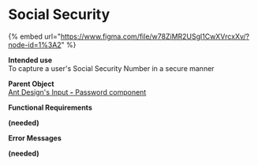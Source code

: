 # Social Security

{% embed url="https://www.figma.com/file/w78ZiMR2USgl1CwXVrcxXv/?node-id=1%3A2" %}

**Intended use**  
To capture a user's Social Security Number in a secure manner

**Parent Object**  
[Ant Design's Input **-** Password component](https://ant.design/components/input/)

**Functional Requirements**

**\(needed\)**

**Error Messages**

**\(needed\)**

